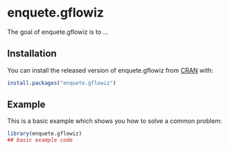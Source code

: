 
# enquete.gflowiz

<!-- badges: start -->
<!-- badges: end -->

The goal of enquete.gflowiz is to ...

## Installation

You can install the released version of enquete.gflowiz from [CRAN](https://CRAN.R-project.org) with:

``` r
install.packages("enquete.gflowiz")
```

## Example

This is a basic example which shows you how to solve a common problem:

``` r
library(enquete.gflowiz)
## basic example code
```

